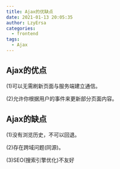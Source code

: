 ```yaml
---
title: Ajax的优缺点
date: 2021-01-13 20:05:35
author: LzyErsa
categories: 
  - frontend
tags: 
  - Ajax
---
```


## Ajax的优点
(1)可以无需刷新页面与服务端建立通信。

(2)允许你根据用户的事件来更新部分页面内容。

## Ajax的缺点
(1)没有浏览历史，不可以回退。

(2)存在跨域问题(同源)。

(3)SEO(搜索引擎优化)不友好